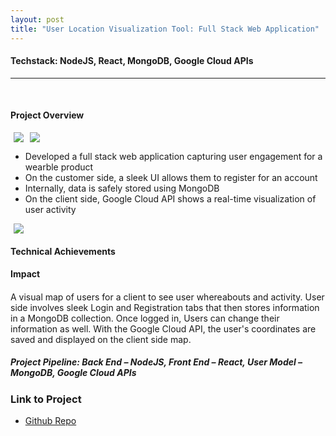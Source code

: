 ```yaml
---
layout: post
title: "User Location Visualization Tool: Full Stack Web Application"
---
```

#### Techstack: NodeJS, React, MongoDB, Google Cloud APIs
---
<br>

#### Project Overview

<div align="center" style="display: flex; align-items: center;">
  <img src="{{ site.url }}/assets/Files/UserLocationDemo/Register.png" style="max-width: 50%; margin: 0 5px;"/>
  <img src="{{ site.url }}/assets/Files/UserLocationDemo/Login.png" style="max-width: 50%; margin: 0 5px;"/>
</div>

* Developed a full stack web application capturing user engagement for a wearble product
* On the customer side, a sleek UI allows them to register for an account
* Internally, data is safely stored using MongoDB
* On the client side, Google Cloud API shows a real-time visualization of user activity

<div align="center" style="display: flex; align-items: center;">
  <img src="{{ site.url }}/assets/Files/UserLocationDemo/Visualization.png" style="margin: 0 5px;"/>
</div>

#### Technical Achievements

#### Impact

####
A visual map of users for a client to see user whereabouts and activity. User side involves sleek Login and Registration tabs that then stores information in a MongoDB collection. Once logged in, Users can change their information as well. With the Google Cloud API, the user's coordinates are saved and displayed on the client side map.
##### Project Pipeline: Back End – NodeJS, Front End – React, User Model – MongoDB, Google Cloud APIs

### Link to Project
* [Github Repo](https://github.com/athom031/UserRegLatLong)
